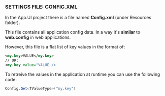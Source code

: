 ﻿
### SETTINGS FILE: CONFIG.XML

In the App.UI project there is a file named **Config.xml** (under Resources folder).

This file contains all application config data. In a way it's **similar** to **web.config** in web applications.

However, this file is a flat list of key values in the format of:

```xml
<my.key>VALUE</my.key>
// OR:
<my.key value="VALUE />
```

To retreive the values in the application at runtime you can use the following code:
 
```csharp
Config.Get<TValueType>("my.key")
```